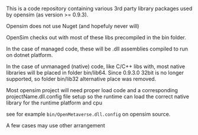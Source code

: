 This is a code repository containing various 3rd party library packages used by opensim (as version >= 0.9.3).

Opensim does not use Nuget (and hopefuly never will)

OpenSim checks out with most of these libs precompiled in the bin folder.

In the case of managed code, these will be .dll assemblies compiled to run on dotnet platform.

In the case of unmanaged (native) code, like C/C++ libs with, most native libraries will be placed in folder bin/lib64.
Since 0.9.3.0 32bit is no longer supported, so folder bin/lib32 alternative place was removed.

Most opensim project will need proper load code and a corresponding projectName.dll.config file setup so the runtime can load the correct native library for the runtime platform and cpu

see for example `bin/OpenMetaverse.dll.config` on opensim source.

A few cases may use other arrangement


